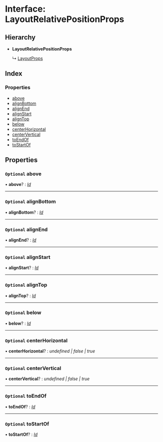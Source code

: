 # Interface: LayoutRelativePositionProps

## Hierarchy

* **LayoutRelativePositionProps**

  ↳ [LayoutProps](layoutprops.md)

## Index

### Properties

* [above](layoutrelativepositionprops.md#optional-above)
* [alignBottom](layoutrelativepositionprops.md#optional-alignbottom)
* [alignEnd](layoutrelativepositionprops.md#optional-alignend)
* [alignStart](layoutrelativepositionprops.md#optional-alignstart)
* [alignTop](layoutrelativepositionprops.md#optional-aligntop)
* [below](layoutrelativepositionprops.md#optional-below)
* [centerHorizontal](layoutrelativepositionprops.md#optional-centerhorizontal)
* [centerVertical](layoutrelativepositionprops.md#optional-centervertical)
* [toEndOf](layoutrelativepositionprops.md#optional-toendof)
* [toStartOf](layoutrelativepositionprops.md#optional-tostartof)

## Properties

### `Optional` above

• **above**? : *[Id](../README.md#id)*

___

### `Optional` alignBottom

• **alignBottom**? : *[Id](../README.md#id)*

___

### `Optional` alignEnd

• **alignEnd**? : *[Id](../README.md#id)*

___

### `Optional` alignStart

• **alignStart**? : *[Id](../README.md#id)*

___

### `Optional` alignTop

• **alignTop**? : *[Id](../README.md#id)*

___

### `Optional` below

• **below**? : *[Id](../README.md#id)*

___

### `Optional` centerHorizontal

• **centerHorizontal**? : *undefined | false | true*

___

### `Optional` centerVertical

• **centerVertical**? : *undefined | false | true*

___

### `Optional` toEndOf

• **toEndOf**? : *[Id](../README.md#id)*

___

### `Optional` toStartOf

• **toStartOf**? : *[Id](../README.md#id)*
